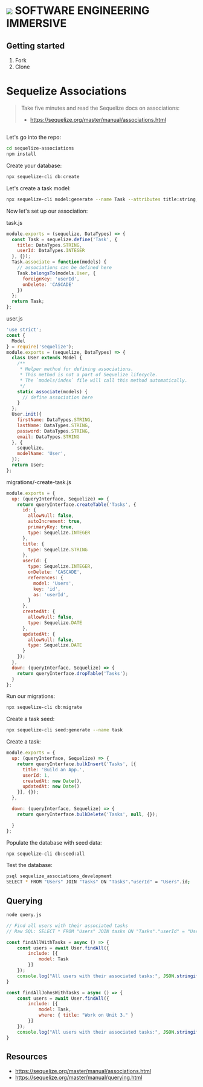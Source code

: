# ![](https://ga-dash.s3.amazonaws.com/production/assets/logo-9f88ae6c9c3871690e33280fcf557f33.png)  SOFTWARE ENGINEERING IMMERSIVE

## Getting started

1. Fork
1. Clone

# Sequelize Associations

> Take five minutes and read the Sequelize docs on associations: 
>
> - https://sequelize.org/master/manual/associations.html

##

Let's go into the repo:

```sh
cd sequelize-associations
npm install
```

Create your database:

```sh
npx sequelize-cli db:create
```

Let's create a task model:

```sh
npx sequelize-cli model:generate --name Task --attributes title:string,userId:integer
```

Now let's set up our association:

task.js
```js
module.exports = (sequelize, DataTypes) => {
  const Task = sequelize.define('Task', {
    title: DataTypes.STRING,
    userId: DataTypes.INTEGER
  }, {});
  Task.associate = function(models) {
    // associations can be defined here
    Task.belongsTo(models.User, {
      foreignKey: 'userId',
      onDelete: 'CASCADE'
    })
  };
  return Task;
};
```

user.js
```js
'use strict';
const {
  Model
} = require('sequelize');
module.exports = (sequelize, DataTypes) => {
  class User extends Model {
    /**
     * Helper method for defining associations.
     * This method is not a part of Sequelize lifecycle.
     * The `models/index` file will call this method automatically.
     */
    static associate(models) {
      // define association here
    }
  };
  User.init({
    firstName: DataTypes.STRING,
    lastName: DataTypes.STRING,
    password: DataTypes.STRING,
    email: DataTypes.STRING
  }, {
    sequelize,
    modelName: 'User',
  });
  return User;
};
```

migrations/<timestamp>-create-task.js
```js
module.exports = {
  up: (queryInterface, Sequelize) => {
    return queryInterface.createTable('Tasks', {
      id: {
        allowNull: false,
        autoIncrement: true,
        primaryKey: true,
        type: Sequelize.INTEGER
      },
      title: {
        type: Sequelize.STRING
      },
      userId: {
        type: Sequelize.INTEGER,
        onDelete: 'CASCADE',
        references: {
          model: 'Users',
          key: 'id',
          as: 'userId',
        }
      },
      createdAt: {
        allowNull: false,
        type: Sequelize.DATE
      },
      updatedAt: {
        allowNull: false,
        type: Sequelize.DATE
      }
    });
  },
  down: (queryInterface, Sequelize) => {
    return queryInterface.dropTable('Tasks');
  }
};  
```

Run our migrations:

```sh
npx sequelize-cli db:migrate
```

Create a task seed:

```sh
npx sequelize-cli seed:generate --name task
```

Create a task:
```js
module.exports = {
  up: (queryInterface, Sequelize) => {
    return queryInterface.bulkInsert('Tasks', [{
      title: 'Build an App.',
      userId: 1,
      createdAt: new Date(),
      updatedAt: new Date()
    }], {});
  },

  down: (queryInterface, Sequelize) => {
    return queryInterface.bulkDelete('Tasks', null, {});

  }
};
```

Populate the database with seed data:

```sh
npx sequelize-cli db:seed:all
```

Test the database:

```sh
psql sequelize_associations_development
SELECT * FROM "Users" JOIN "Tasks" ON "Tasks"."userId" = "Users".id;
```

## Querying

```sh
node query.js
```

```js
// Find all users with their associated tasks
// Raw SQL: SELECT * FROM "Users" JOIN tasks ON "Tasks"."userId" = "Users".id;

const findAllWithTasks = async () => {
    const users = await User.findAll({
        include: [{
            model: Task
        }]
    });
    console.log("All users with their associated tasks:", JSON.stringify(users, null, 4));
}

const findAllJohnsWithTasks = async () => {
    const users = await User.findAll({
        include: [{
            model: Task,
            where: { title: "Work on Unit 3." }
        }]
    });
    console.log("All users with their associated tasks:", JSON.stringify(users, null, 4));
}
```

## Resources

- https://sequelize.org/master/manual/associations.html
- https://sequelize.org/master/manual/querying.html
